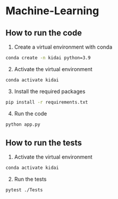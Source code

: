 # Machine-Learning

## How to run the code

1. Create a virtual environment with conda

```bash
conda create -n kidai python=3.9
```

2. Activate the virtual environment

```bash
conda activate kidai
```

3. Install the required packages

```bash
pip install -r requirements.txt
```

4. Run the code

```bash
python app.py
```

## How to run the tests

1. Activate the virtual environment

```bash
conda activate kidai
```

2. Run the tests

```bash
pytest ./Tests
```

